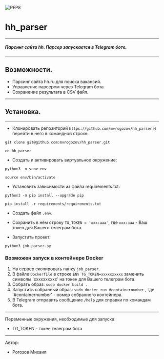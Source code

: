 ![PEP8](https://img.shields.io/badge/code%20style-pep8-orange.svg)
# hh_parser
***
##### Парсинг сайта hh. Парсер запускается в Telegram боте.
***
## Возможности.

* Парсинг сайта hh.ru для поиска вакансий.
* Управление парсером через Telegram бота
* Сохранение результата в CSV файл.
***

## Установка.
***
* Клонировать репозиторий ```https://github.com/mvrogozov/hh_parser``` и перейти в него в командной строке.

```
git clone git@github.com:mvrogozov/hh_parser.git
```
```
cd hh_parser
```

* Cоздать и активировать виртуальное окружение:

```
python3 -m venv env
```

```
source env/bin/activate
```

* Установить зависимости из файла requirements.txt:

```
python3 -m pip install --upgrade pip
```
```
pip install -r requirements/requirements.txt
```
* Создать файл ```.env```.
* Сохранить в нём строку ```TG_TOKEN = 'xxx:aaa'```, где ```xxx:aaa``` - Ваш токен для Вашего телеграм бота.

* Запустить проект:
```
python3 job_parser.py
```
### Возможен запуск в контейнере Docker

1. На сервер скопировать папку ```job_parser```.
2. В файле ```Dockerfile``` в строке ```ENV TG_TOKEN=xxxxxxxxxx``` 
заменить символы 'xxxxxxxxxx' на токен для Вашего телеграм бота.
3. Собрать образ:
```sudo docker build .```
4. Запустить собранный образ:
```sudo docker run #containernumber``` , где '#containernumber' - номер собранного контейнера.
5. В Telegram отправить сообщение ```/help``` для справки по командам бота.
***
Переменные окружения, необходимые для запуска:

* TG_TOKEN - токен телеграм бота

***
Автор:
* Рогозов Михаил


